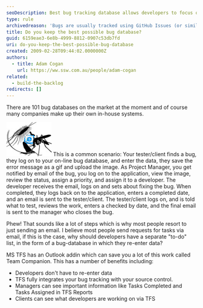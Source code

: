 ```yaml
---
seoDescription: Best bug tracking database allows developers to focus on coding by eliminating data re-entry.
type: rule
archivedreason: 'Bugs are usually tracked using GitHub Issues (or similar) and Team Companion is dead. Superceded by related Rule'
title: Do you keep the best possible bug database?
guid: 6159eae3-6e8b-4999-8812-0907c53db7fd
uri: do-you-keep-the-best-possible-bug-database
created: 2009-02-28T09:44:02.0000000Z
authors:
  - title: Adam Cogan
    url: https://ww.ssw.com.au/people/adam-cogan
related:
  - build-the-backlog
redirects: []
---
```


There are 101 bug databases on the market at the moment and of course many companies make up their own in-house systems.

<!--endintro-->

![](bugs.jpg)
This is a common scenario: Your tester/client finds a bug, they log on to your on-line bug database, and enter the data, they save the error message as a gif and upload the image. As Project Manager, you get notified by email of the bug, you log on to the application, view the image, review the status, assign a priority, and assign it to a developer. The developer receives the email, logs on and sets about fixing the bug. When completed, they logs back on to the application, enters a completed date, and an email is sent to the tester/client. The tester/client logs on, and is told what to test, reviews the work, enters a checked by date, and the final email is sent to the manager who closes the bug.

Phew! That sounds like a lot of steps which is why most people resort to just sending an email. I believe most people send requests for tasks via email, if this is the case, why should developers have a separate "to-do" list, in the form of a bug-database in which they re-enter data?

MS TFS has an Outlook addin which can save you a lot of this work called Team Companion. This has a number of benefits including:

- Developers don't have to re-enter data
- TFS fully integrates your bug tracking with your source control.
- Managers can see important information like Tasks Completed and Tasks Assigned in TFS Reports
- Clients can see what developers are working on via TFS
